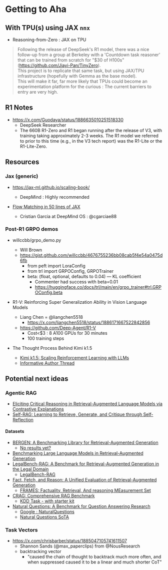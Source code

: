 # Getting to Aha
## With TPU(s) using JAX `nnx`

* Reasoning-from-Zero : JAX on TPU

> Following the release of DeepSeek's R1 model, there was a nice follow-up from a group at Berkeley with a 'Countdown task reasoner' that can be trained from scratch for "$30 of H100s" (https://github.com/Jiayi-Pan/TinyZero).  
> This project is to replicate that same task, but using JAX/TPU infrastructure (hopefully with Gemma as the base model).  
> This will make it far, far more likely that TPUs could become an experimentation platform for the curious : The current barriers to entry are very high.


## R1 Notes

* https://x.com/Guodaya/status/1886635010251518330 
  + DeepSeek Researcher
  + The 660B R1-Zero and R1 began running after the release of V3, 
    with training taking approximately 2-3 weeks. 
    The R1 model we referred to prior to this time (e.g., in the V3 tech report) 
    was the R1-Lite or the R1-Lite-Zero.


## Resources

### Jax (generic)

* https://jax-ml.github.io/scaling-book/
  + DeepMind : Highly recommended

* [Flow Matching in 50 lines of JAX](https://x.com/cgarciae88/status/1867340873136038293)
  + Cristian Garcia at DeepMind OS : @cgarciae88


### Post-R1 GRPO demos

* willccbb/grpo_demo.py
  + Will Brown
  + https://gist.github.com/willccbb/4676755236bb08cab5f4e54a0475d6fb
    - from peft import LoraConfig
    - from trl import GRPOConfig, GRPOTrainer
    - beta: (float, optional, defaults to 0.04) — KL coefficient
      + Commenter had success with beta=0.01
      + https://huggingface.co/docs/trl/main/en/grpo_trainer#trl.GRPOConfig.beta

* R1-V: Reinforcing Super Generalization Ability in Vision Language Models 
  + Liang Chen = @liangchen5518
    - https://x.com/liangchen5518/status/1886171667522842856
  + https://github.com/Deep-Agent/R1-V  
    - Cost&lt;\$3 : 8 A100 GPUs for 30 minutes
    - 100 training steps

* The Thought Process Behind Kimi k1.5 
  + [Kimi k1.5: Scaling Reinforcement Learning with LLMs](https://arxiv.org/abs/2501.12599)
  + [Informative Author Thread](https://x.com/Kimi_Moonshot/status/1882413059513471044)


## Potential next ideas

### Agentic RAG

* [Eliciting Critical Reasoning in Retrieval-Augmented Language Models via Contrastive Explanations](https://arxiv.org/abs/2410.22874)
* [Self-RAG: Learning to Retrieve, Generate, and Critique through Self-Reflection](https://arxiv.org/abs/2310.11511)


#### Datasets

* [BERGEN: A Benchmarking Library for Retrieval-Augmented Generation](https://arxiv.org/abs/2407.01102)
  + [No results yet?](https://paperswithcode.com/paper/bergen-a-benchmarking-library-for-retrieval)
* [Benchmarking Large Language Models in Retrieval-Augmented Generation](https://arxiv.org/abs/2309.01431)
* [LegalBench-RAG: A Benchmark for Retrieval-Augmented Generation in the Legal Domain](https://arxiv.org/abs/2408.10343)
  + [LegalBench-RAG](https://github.com/ZeroEntropy-AI/legalbenchrag)
* [Fact, Fetch, and Reason: A Unified Evaluation of Retrieval-Augmented Generation](https://arxiv.org/abs/2409.12941)
  + [FRAMES: Factuality, Retrieval, And reasoning MEasurement Set](https://huggingface.co/datasets/google/frames-benchmark)
* [CRAG: Comprehensive RAG Benchmark](https://github.com/facebookresearch/CRAG)
  + [KDD Task - with starter kit](https://gitlab.aicrowd.com/aicrowd/challenges/meta-comprehensive-rag-benchmark-kdd-cup-2024)
* [Natural Questions: A Benchmark for Question Answering Research](https://aclanthology.org/Q19-1026/)
  + [Google : NaturalQuestions](https://ai.google.com/research/NaturalQuestions/dataset)
  + [Natural Questions SoTA](https://paperswithcode.com/sota/question-answering-on-natural-questions)


### Task Vectors

* https://x.com/chrisbarber/status/1885047105741611507
  + Shannon Sands (@max_paperclips) from @NousResearch
  + backtracking vector 
    - "caused the chain of thought to backtrack much more often, 
      and when suppressed caused it to be a linear and much shorter CoT"
 

<!--
### Cryptic Crosswords
!-->
